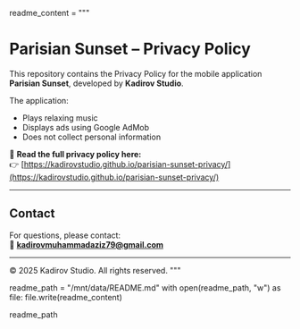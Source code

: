 
readme_content = """
# Parisian Sunset – Privacy Policy

This repository contains the Privacy Policy for the mobile application **Parisian Sunset**, developed by **Kadirov Studio**.

The application:
- Plays relaxing music
- Displays ads using Google AdMob
- Does not collect personal information

📄 **Read the full privacy policy here:**  
👉 [https://kadirovstudio.github.io/parisian-sunset-privacy/](https://kadirovstudio.github.io/parisian-sunset-privacy/)

---

## Contact

For questions, please contact:  
📧 **kadirovmuhammadaziz79@gmail.com**

---

© 2025 Kadirov Studio. All rights reserved.
"""

readme_path = "/mnt/data/README.md"
with open(readme_path, "w") as file:
    file.write(readme_content)

readme_path
